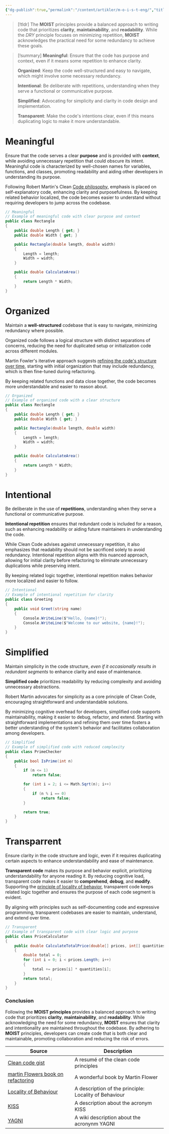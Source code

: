 ```yaml
---
{"dg-publish":true,"permalink":"/content/artikler/m-o-i-s-t-eng/","title":"M.O.I.S.T (eng)","tags":["Principles"]}
---
```



> [!tldr] 
> The **MOIST** principles provide a balanced approach to writing code that prioritizes **clarity**, **maintainability**, and **readability**. While the *DRY* principle focuses on minimizing repetition, **MOIST** acknowledges the practical need for some redundancy to achieve these goals.

> [!summary] 
> **Meaningful**: Ensure that the code has purpose and context, even if it means some repetition to enhance clarity.
> 
>**Organized**: Keep the code well-structured and easy to navigate, which might involve some necessary redundancy.
>
>**Intentional**: Be deliberate with repetitions, understanding when they serve a functional or communicative purpose.
>
>**Simplified**: Advocating for simplicity and clarity in code design and implementation.
>
>**Transparent**: Make the code's intentions clear, even if this means duplicating logic to make it more understandable.
# Meaningful
Ensure that the code serves a clear **purpose** and is provided with **context**, while avoiding unnecessary repetition that could obscure its intent. 
Meaningful code is characterized by well-chosen names for variables, functions, and classes, promoting readability and aiding other developers in understanding its purpose. 

Following Robert Martin's Clean [Code philosophy](https://gist.github.com/wojteklu/73c6914cc446146b8b533c0988cf8d29), emphasis is placed on self-explanatory code, enhancing clarity and purposefulness. By keeping related behavior localized, the code becomes easier to understand without requiring developers to jump across the codebase.
```C#
// Meaningful
// Example of meaningful code with clear purpose and context
public class Rectangle
{
    public double Length { get; }
    public double Width { get; }

    public Rectangle(double length, double width)
    {
        Length = length;
        Width = width;
    }

    public double CalculateArea()
    {
        return Length * Width;
    }
}

```
# Organized
Maintain a **well-structured** codebase that is easy to navigate, minimizing redundancy where possible. 

Organized code follows a logical structure with distinct separations of concerns, reducing the need for duplicated setup or initialization code across different modules. 

Martin Fowler's iterative approach suggests [refining the code's structure over time](https://martinfowler.com/books/refactoring.html), starting with initial organization that may include redundancy, which is then fine-tuned during refactoring. 

By keeping related functions and data close together, the code becomes more understandable and easier to reason about.
```C#
// Organized
// Example of organized code with a clear structure
public class Rectangle
{
    public double Length { get; }
    public double Width { get; }

    public Rectangle(double length, double width)
    {
        Length = length;
        Width = width;
    }

    public double CalculateArea()
    {
        return Length * Width;
    }
}

```
# Intentional
Be deliberate in the use of **repetitions**, understanding when they serve a functional or communicative purpose. 

**Intentional repetition** ensures that redundant code is included for a reason, such as enhancing readability or aiding future maintainers in understanding the code. 

While Clean Code advises against unnecessary repetition, it also emphasizes that readability should not be sacrificed solely to avoid redundancy. Intentional repetition aligns with this nuanced approach, allowing for initial clarity before refactoring to eliminate unnecessary duplications while preserving intent. 

By keeping related logic together, intentional repetition makes behavior more localized and easier to follow.
```C#
// Intentional
// Example of intentional repetition for clarity
public class Greeting
{
    public void Greet(string name)
    {
        Console.WriteLine($"Hello, {name}!");
        Console.WriteLine($"Welcome to our website, {name}!");
    }
}

```
# Simplified
Maintain simplicity in the code structure, *even if it occasionally results in redundant segments* to enhance clarity and ease of maintenance. 

**Simplified code** prioritizes readability by reducing complexity and avoiding unnecessary abstractions. 

Robert Martin advocates for simplicity as a core principle of Clean Code, encouraging straightforward and understandable solutions. 

By minimizing cognitive overhead for developers, simplified code supports maintainability, making it easier to debug, refactor, and extend. Starting with straightforward implementations and refining them over time fosters a better understanding of the system's behavior and facilitates collaboration among developers.
```C#
// Simplified
// Example of simplified code with reduced complexity
public class PrimeChecker
{
    public bool IsPrime(int n)
    {
        if (n <= 1)
            return false;

        for (int i = 2; i <= Math.Sqrt(n); i++)
        {
            if (n % i == 0)
                return false;
        }

        return true;
    }
}

```
# Transparrent
Ensure clarity in the code structure and logic, even if it requires duplicating certain aspects to enhance understandability and ease of maintenance. 

**Transparent code** makes its purpose and behavior explicit, prioritizing understandability for anyone reading it. By reducing cognitive load, transparent code makes it easier to **comprehend**, **debug**, and **modify**. 
Supporting the [principle of locality of behavior](https://htmx.org/essays/locality-of-behaviour/), transparent code keeps related logic together and ensures the purpose of each code segment is evident. 

By aligning with principles such as self-documenting code and expressive programming, transparent codebases are easier to maintain, understand, and extend over time.
```C#
// Transparent
// Example of transparent code with clear logic and purpose
public class PriceCalculator
{
    public double CalculateTotalPrice(double[] prices, int[] quantities)
    {
        double total = 0;
        for (int i = 0; i < prices.Length; i++)
        {
            total += prices[i] * quantities[i];
        }
        return total;
    }
}

```

### Conclusion

Following the **MOIST principles** provides a balanced approach to writing code that prioritizes **clarity**, **maintainability**, and **readability**. While acknowledging the need for some redundancy, **MOIST** ensures that clarity and intentionality are maintained throughout the codebase. By adhering to **MOIST** principles, developers can create code that is both clear and maintainable, promoting collaboration and reducing the risk of errors.

| Source                                                                                | Description                                           |
| ------------------------------------------------------------------------------------- | ----------------------------------------------------- |
| [Clean code gist](https://gist.github.com/wojteklu/73c6914cc446146b8b533c0988cf8d29)  | A resumé of the clean code principles                 |
| [martin Flowers book on refactoring](https://martinfowler.com/books/refactoring.html) | A wonderful book by Martin Flower                     |
| [Locality of Behaviour](https://htmx.org/essays/locality-of-behaviour/)               | A description of the principle: Locality of Behaviour |
| [KISS](https://www.interaction-design.org/literature/topics/keep-it-simple-stupid)    | A description about the acronym KISS                  |
| [YAGNI](https://en.wikipedia.org/wiki/You_aren%27t_gonna_need_it)                     | A wiki description about the acronynm YAGNI           |


